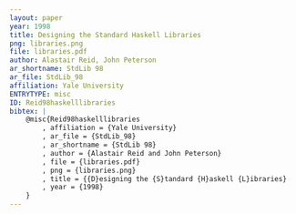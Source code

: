 ```yaml
---
layout: paper
year: 1998
title: Designing the Standard Haskell Libraries
png: libraries.png
file: libraries.pdf
author: Alastair Reid, John Peterson
ar_shortname: StdLib 98
ar_file: StdLib_98
affiliation: Yale University
ENTRYTYPE: misc
ID: Reid98haskelllibraries
bibtex: |
    @misc{Reid98haskelllibraries
        , affiliation = {Yale University}
        , ar_file = {StdLib_98}
        , ar_shortname = {StdLib 98}
        , author = {Alastair Reid and John Peterson}
        , file = {libraries.pdf}
        , png = {libraries.png}
        , title = {{D}esigning the {S}tandard {H}askell {L}ibraries}
        , year = {1998}
    }
---
```

